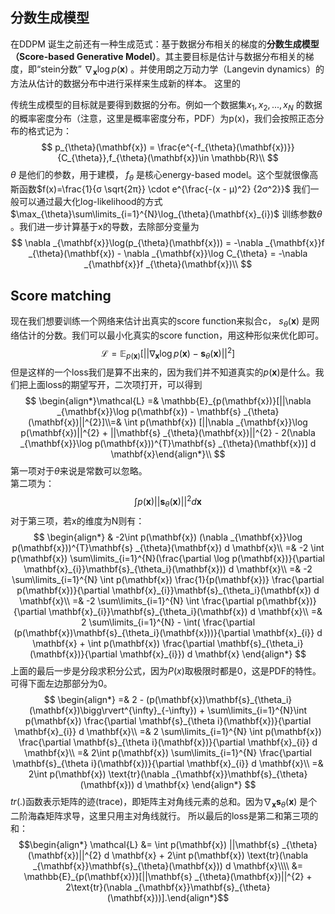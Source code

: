 ## 分数生成模型
在DDPM 诞生之前还有一种生成范式：基于数据分布相关的梯度的**分数生成模型（Score-based Generative Model）**。其主要目标是估计与数据分布相关的梯度，即“stein分数” $\nabla _{\mathbf{x}}\log p(\mathbf{x})$ 。并使用朗之万动力学（Langevin dynamics）的方法从估计的数据分布中进行采样来生成新的样本。
这里的

传统生成模型的目标就是要得到数据的分布。例如一个数据集${x_1, x_2, ..., x_N}$ 的数据的概率密度分布（注意，这里是概率密度分布，PDF）为p(x)，我们会按照正态分布的格式记为：
$$
p_{\theta}(\mathbf{x}) = \frac{e^{-f_{\theta}(\mathbf{x})}}{C_{\theta}},f_{\theta}(\mathbf{x})\in \mathbb{R}\\
$$
$\theta$ 是他们的参数，用于建模， $f_{\theta}$ 是核心energy-based model。这个型就很像高斯函数$f(x)=\frac{1}{σ \sqrt{2π}} \cdot e^{\frac{-(x - μ)^2} {2σ^2}}$
我们一般可以通过最大化log-likelihood的方式 $\max_{\theta}\sum\limits_{i=1}^{N}\log_{\theta}(\mathbf{x}_{i})$ 训练参数$\theta$ 。我们进一步计算基于x的导数，去除部分变量为 
$$
\nabla _{\mathbf{x}}\log(p_{\theta}(\mathbf{x})) = -\nabla _{\mathbf{x}}f _{\theta}(\mathbf{x}) - \nabla _{\mathbf{x}}\log C_{\theta} = -\nabla _{\mathbf{x}}f _{\theta}(\mathbf{x})\\
$$
## Score matching

现在我们想要训练一个网络来估计出真实的score function来拟合c， $s_\theta(\mathbf{x})$ 是网络估计的分数。我们可以最小化真实的score function，用这种形似来优化即可。
$$\mathcal{L} = \mathbb{E}_{p(\mathbf{x})}[||\nabla _{\mathbf{x}}\log p(\mathbf{x}) - \mathbf{s} _{\theta}(\mathbf{x})||^{2}]$$
但是这样的一个loss我们是算不出来的，因为我们并不知道真实的$p(\mathbf{x})$是什么。我们把上面loss的期望写开，二次项打开，可以得到
$$
\begin{align*}\mathcal{L} =& \mathbb{E}_{p(\mathbf{x})}[||\nabla _{\mathbf{x}}\log p(\mathbf{x}) - \mathbf{s} _{\theta}(\mathbf{x})||^{2}]\\=& \int p(\mathbf{x}) [||\nabla _{\mathbf{x}}\log p(\mathbf{x})||^{2} + ||\mathbf{s} _{\theta}(\mathbf{x})||^{2} - 2(\nabla _{\mathbf{x}}\log p(\mathbf{x}))^{T}\mathbf{s} _{\theta}(\mathbf{x})] d \mathbf{x}\end{align*}\\
$$
第一项对于$\theta$来说是常数可以忽略。  
第二项为：
$$\int p(\mathbf{x}) ||\mathbf{s} _{\theta}(\mathbf{x})||^{2} d \mathbf{x}$$
对于第三项，若x的维度为N则有：
$$
\begin{align*}
& -2\int p(\mathbf{x}) (\nabla _{\mathbf{x}}\log p(\mathbf{x}))^{T}\mathbf{s} _{\theta}(\mathbf{x}) d \mathbf{x}\\ 
=& -2 \int p(\mathbf{x}) \sum\limits_{i=1}^{N}(\frac{\partial \log p(\mathbf{x})}{\partial \mathbf{x}_{i}}\mathbf{s}_{\theta_i}(\mathbf{x})) d \mathbf{x}\\ 
=& -2 \sum\limits_{i=1}^{N} \int p(\mathbf{x}) \frac{1}{p(\mathbf{x})} \frac{\partial p(\mathbf{x})}{\partial \mathbf{x}_{i}}\mathbf{s}_{\theta_i}(\mathbf{x}) d \mathbf{x}\\ 
=& -2 \sum\limits_{i=1}^{N} \int \frac{\partial p(\mathbf{x})}{\partial \mathbf{x}_{i}}\mathbf{s}_{\theta_i}(\mathbf{x}) d \mathbf{x}\\ 
=& 2 \sum\limits_{i=1}^{N} - \int( \frac{\partial (p(\mathbf{x})\mathbf{s}_{\theta_i}(\mathbf{x}))}{\partial \mathbf{x}_{i}} d \mathbf{x} + \int p(\mathbf{x}) \frac{\partial \mathbf{s}_{\theta_i}(\mathbf{x})}{\partial \mathbf{x}_{i}}) d \mathbf{x}
\end{align*}
$$
上面的最后一步是分段求积分公式，因为$P(x)$取极限时都是0，这是PDF的特性。可得下面左边那部分为0。
$$
\begin{align*}
=& 2 - (p(\mathbf{x})\mathbf{s}_{\theta_i}(\mathbf{x})\bigg\rvert^{\infty}_{-\infty}) + \sum\limits_{i=1}^{N}\int p(\mathbf{x}) \frac{\partial \mathbf{s}_{\theta i}(\mathbf{x})}{\partial \mathbf{x}_{i}} d \mathbf{x}\\ 
=& 2 \sum\limits_{i=1}^{N} \int p(\mathbf{x}) \frac{\partial \mathbf{s}_{\theta i}(\mathbf{x})}{\partial \mathbf{x}_{i}} d \mathbf{x}\\ 
=& 2\int p(\mathbf{x}) \sum\limits_{i=1}^{N} \frac{\partial \mathbf{s}_{\theta i}(\mathbf{x})}{\partial \mathbf{x}_{i}} d \mathbf{x}\\ 
=& 2\int p(\mathbf{x}) \text{tr}(\nabla _{\mathbf{x}}\mathbf{s}_{\theta}(\mathbf{x})) d \mathbf{x}
\end{align*}
$$
$tr(.)$函数表示矩阵的迹(trace)，即矩阵主对角线元素的总和。因为$\nabla _{\mathbf{x}}\mathbf{s}_{\theta}(\mathbf{x})$ 是个二阶海森矩阵求导，这里只用主对角线就行。
所以最后的loss是第二和第三项的和：
$$\begin{align*} \mathcal{L} &= \int p(\mathbf{x}) ||\mathbf{s} _{\theta}(\mathbf{x})||^{2} d \mathbf{x} + 2\int p(\mathbf{x}) \text{tr}(\nabla _{\mathbf{x}}\mathbf{s}_{\theta}(\mathbf{x})) d \mathbf{x}\\\\ &= \mathbb{E}_{p(\mathbf{x})}[||\mathbf{s} _{\theta}(\mathbf{x})||^{2} + 2\text{tr}(\nabla _{\mathbf{x}}\mathbf{s}_{\theta}(\mathbf{x}))].\end{align*}$$
